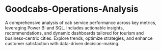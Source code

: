 # Goodcabs-Operations-Analysis
A comprehensive analysis of cab service performance across key metrics, leveraging Power BI and SQL. Includes actionable insights, recommendations, and dynamic dashboards tailored for tourism and business-centric cities. Explore trends, optimize strategies, and enhance customer satisfaction with data-driven decision-making.
